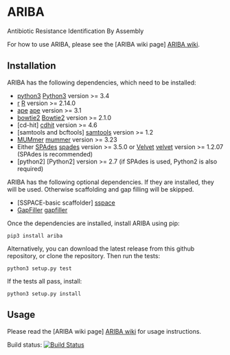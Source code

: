 ARIBA
=====

Antibiotic Resistance Identification By Assembly

For how to use ARIBA, please see the [ARIBA wiki page] [ARIBA wiki].



Installation
------------

ARIBA has the following dependencies, which need to be installed:
  * [python3] [Python3] version >= 3.4
  * [r] [R] version >= 2.14.0
  * [ape] [ape] version >= 3.1
  * [bowtie2] [Bowtie2] version >= 2.1.0
  * [cd-hit] [cdhit] version >= 4.6
  * [samtools and bcftools] [samtools]  version >= 1.2
  * [MUMmer] [mummer] version >= 3.23
  * Either [SPAdes] [spades] version >= 3.5.0 or [Velvet] [velvet] version >= 1.2.07
    (SPAdes is recommended)
  * [python2] [Python2] version >= 2.7 (if SPAdes is used, Python2 is also required)


ARIBA has the following optional dependencies. If they are installed,
they will be used. Otherwise scaffolding and gap filling will be
skipped.
  * [SSPACE-basic scaffolder] [sspace]
  * [GapFiller] [gapfiller]

Once the dependencies are installed, install ARIBA using pip:

    pip3 install ariba

Alternatively, you can download the latest release from this github repository,
or clone the repository. Then run the tests:

    python3 setup.py test

If the tests all pass, install:

    python3 setup.py install


Usage
-----

Please read the [ARIBA wiki page] [ARIBA wiki] for usage instructions.



Build status: [![Build Status](https://travis-ci.org/sanger-pathogens/ariba.svg?branch=master)](https://travis-ci.org/sanger-pathogens/ariba)


  [bowtie2]: http://bowtie-bio.sourceforge.net/bowtie2/index.shtml
  [cdhit]: http://weizhongli-lab.org/cd-hit/
  [ARIBA wiki]: https://github.com/sanger-pathogens/ariba/wiki
  [gapfiller]: http://www.baseclear.com/genomics/bioinformatics/basetools/gapfiller
  [mummer]: http://mummer.sourceforge.net/
  [samtools]: http://www.htslib.org/
  [spades]: http://bioinf.spbau.ru/spades
  [sspace]: http://www.baseclear.com/genomics/bioinformatics/basetools/SSPACE
  [velvet]: http://www.ebi.ac.uk/~zerbino/velvet/
  [ape]: https://cran.r-project.org/web/packages/ape/index.html
  [r]: https://www.r-project.org/
  [python3]: https://www.python.org/


